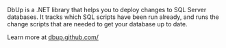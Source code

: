 DbUp is a .NET library that helps you to deploy changes to SQL Server databases. It tracks which SQL scripts have been run already, and runs the change scripts that are needed to get your database up to date.

Learn more at [dbup.github.com/](http://dbup.github.com/)